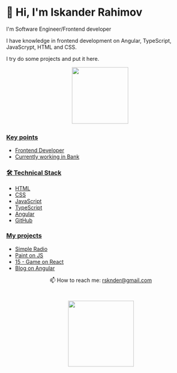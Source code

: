 # 👋 Hi, I'm Iskander Rahimov 
<p>I'm Software Engineer/Frontend developer</p> 
<p>I have knowledge in frontend development on Angular, TypeScript, JavaScrypt, HTML and CSS.</p>
<p>I try do some projects and put it here.</p>
<p align='center'>
   <a href="https://github-readme-stats.vercel.app/api?username=rsknder&show_icons=true&count_private=true"><img
           height=150
           src="https://github-readme-stats.vercel.app/api?username=rsknder&show_icons=true&count_private=true"/></a>
   <a href="https://github.com/rsknder/github-readme-stats"><img height=150
</p>

<p align='center'>



### Key points
*   Frontend Developer
*   Currently working in Bank

### 🛠 Technical Stack

*   HTML
*   CSS
*   JavaScript
*   TypeScript      
*   Angular
*   GitHub

### My projects

*   <a href='https://github.com/Rsknder/Radio'>Simple Radio</a> 
*   <a href='https://github.com/Rsknder/Paint-JS'>Paint on JS</a> 
*   <a href='https://github.com/Rsknder/15'>15 - Game on React </a>   
*   <a href='https://github.com/Rsknder/blog'> Blog on Angular </a>
    
   <p align='center'>
   📫 How to reach me: <a href='mailto:rsknder@gmail.com'>rsknder@gmail.com</a>
</p>

<div align="center" style="margin: 40px 0">
       <img width="175px" src="https://komarev.com/ghpvc/?username=rsknder3&color=DE002D">
</div>
